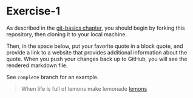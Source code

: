 # Exercise-1

As described in the [git-basics
chapter](https://info201.github.io/git-basics.html), you should begin
by forking this repository, then cloning it to your local machine.

Then, in the space below, put your favorite quote in a block quote,
and provide a link to a website that provides additional information
about the quote. When you push your changes back up to GitHub, you
will see the rendered markdown file.

See `complete` branch for an example.

> When life is full of lemons make lemonade
[lemons](https://www.google.com/search?q=lemons&safe=active&source=lnms&tbm=isch&sa=X&ved=0ahUKEwiFldTzm9PWAhWGi1QKHSl1A-4Q_AUICigB&biw=794&bih=736&dpr=2)
